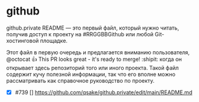 # github
github.private
README — это первый файл, который нужно читать, получив доступ к проекту на #RRGGBBGithub или любой Git-хостинговой площадке.

Этот файл в первую очередь и предлагается вниманию пользователя, @octocat 👍 This PR looks great - it's ready to merge! :shipit: когда он открывает здесь репозиторий того или иного проекта.
Такой файл содержит кучу полезной информации, так что его вполне можно рассматривать как справочное руководство по проекту.
-[x] #739 [] https://github.com/qsake/github.private/edit/main/README.md
